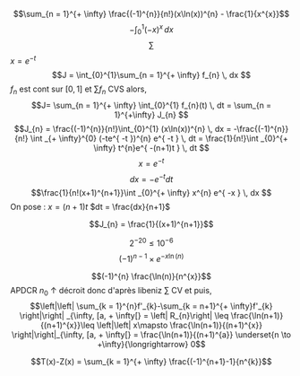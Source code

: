 $$\sum_{n = 1}^{+ \infty} \frac{(-1)^{n}}{n!}(x\ln(x))^{n} - \frac{1}{x^{x}}$$
$$-\int _{0}^{1} (-x)^{x} \, dx $$
$$\sum_{}$$
$x = e^{ -t }$
$$J = \int_{0}^{1}\sum_{n = 1}^{+ \infty} f_{n} \, dx $$
$f_{n}$ est cont sur $[0, 1]$ et $\sum f_{n}$ CVS alors, 
$$J= \sum_{n = 1}^{+ \infty} \int_{0}^{1} f_{n}(t) \, dt = \sum_{n = 1}^{+\infty} J_{n} $$
$$J_{n} = \frac{(-1)^{n}}{n!}\int_{0}^{1} (x\ln(x))^{n} \, dx  = -\frac{(-1)^{n}}{n!} \int _{+ \infty}^{0} (-te^{ -t })^{n} e^{ -t } \, dt = \frac{1}{n!}\int _{0}^{+  \infty} t^{n}e^{ -(n+1)t } \, dt $$
$$x = e^{ -t }$$
$$dx = -e^{ -t } dt$$
$$\frac{1}{n!(x+1)^{n+1}}\int _{0}^{+ \infty} x^{n} e^{ -x } \, dx $$
On pose : $x = (n+1)t$ $dt = \frac{dx}{n+1}$

$$J_{n} = \frac{1}{(x+1)^{n+1}}$$


$$2^{-20}\leq 10^{-6}$$
$$(-1)^{n-1} \times e^{ -x\ln(n) }$$

$$(-1)^{n} \frac{\ln(n)}{n^{x}}$$
APDCR $n_{0}$ $\uparrow$ décroit donc d'après libeniz $\sum$ CV et puis, 
$$\left|\left| \sum_{k = 1}^{n}f'_{k}-\sum_{k = n+1}^{+ \infty}f'_{k} \right|\right| _{\infty, [a, + \infty[} = \left| R_{n}\right| \leq \frac{\ln(n+1)}{(n+1)^{x}}\leq \left|\left| x\mapsto \frac{\ln(n+1)}{(n+1)^{x}} \right|\right|_{\infty, [a, + \infty[} = \frac{\ln(n+1)}{(n+1)^{a}} \underset{n \to +\infty}{\longrightarrow} 0$$

$$T(x)-Z(x) = \sum_{k = 1}^{+ \infty} \frac{(-1)^{n+1}-1}{n^{k}}$$
